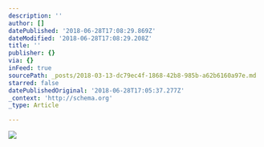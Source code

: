 ```yaml
---
description: ''
author: []
datePublished: '2018-06-28T17:08:29.869Z'
dateModified: '2018-06-28T17:08:29.208Z'
title: ''
publisher: {}
via: {}
inFeed: true
sourcePath: _posts/2018-03-13-dc79ec4f-1868-42b8-985b-a62b6160a97e.md
starred: false
datePublishedOriginal: '2018-06-28T17:05:37.277Z'
_context: 'http://schema.org'
_type: Article

---
```

![](https://the-grid-user-content.s3-us-west-2.amazonaws.com/7f06862f-40e7-4007-b269-8b0be0cee182.jpg)